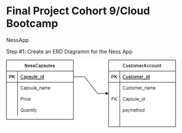# Final Project Cohort 9/Cloud Bootcamp

NessApp 

Step #1:
Create an ERD Diagramm for the Ness App

![](nessapp.drawio.png)